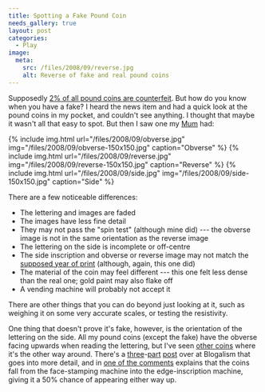 ```yaml
---
title: Spotting a Fake Pound Coin
needs_gallery: true
layout: post
categories:
  - Play
image:
  meta:
    src: /files/2008/09/reverse.jpg
    alt: Reverse of fake and real pound coins
---
```

Supposedly [2% of all pound coins are counterfeit](http://news.bbc.co.uk/1/hi/magazine/7628930.stm). But how do you know when you have a fake? I heard the news item and had a quick look at the pound coins in my pocket, and couldn't see anything. I thought that maybe it wasn't all that easy to spot. But then I saw one my [Mum](https://pictures.scholesmafia.co.uk/index.php/?profile=36) had:

{% include img.html url="/files/2008/09/obverse.jpg" img="/files/2008/09/obverse-150x150.jpg" caption="Obverse" %}
{% include img.html url="/files/2008/09/reverse.jpg" img="/files/2008/09/reverse-150x150.jpg" caption="Reverse" %}
{% include img.html url="/files/2008/09/side.jpg" img="/files/2008/09/side-150x150.jpg" caption="Side" %}

There are a few noticeable differences:

* The lettering and images are faded
* The images have less fine detail
* They may not pass the "spin test" (although mine did) --- the obverse image is not in the same orientation as the reverse image
* The lettering on the side is incomplete or off-centre
* The side inscription and obverse or reverse image may not match the [supposed year of print](http://www.royalmint.gov.uk/Corporate/facts/coins/OnePoundCoin.aspx) (although, again, this one did)
* The material of the coin may feel different --- this one felt less dense than the real one; gold paint may also flake off
* A vending machine will probably not accept it

There are other things that you can do beyond just looking at it, such as weighing it on some very accurate scales, or testing the resistivity.

One thing that doesn't prove it's fake, however, is the orientation of the lettering on the side. All my pound coins (except the fake) have the obverse facing upwards when reading the lettering, but I've seen [other coins](http://www.flickr.com/photos/skink74/195599914/in/set-72157594200037238/) where it's the other way around. There's a [three](http://blog.alism.com/fake-one-pound-coins-part-one/)-[part](http://blog.alism.com/fake-one-pound-coins-part-two/) [post](http://blog.alism.com/fake-one-pound-coins-part-three/) over at Blogalism that goes into more detail, and in [one of the comments](http://blog.alism.com/fake-one-pound-coins-part-one/#comment-3853) explains that the coins fall from the face-stamping machine into the edge-inscription machine, giving it a 50% chance of appearing either way up.
